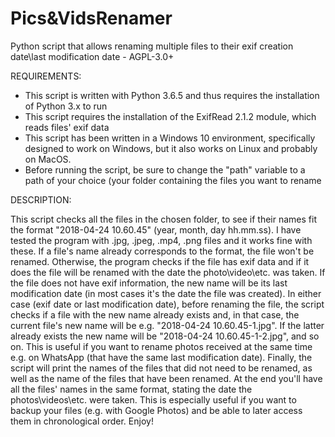 # Pics&VidsRenamer
Python script that allows renaming multiple files to their exif creation date\last modification date -  AGPL-3.0+

REQUIREMENTS:

  - This script is written with Python 3.6.5 and thus requires the installation of Python 3.x to run
  - This script requires the installation of the ExifRead 2.1.2 module, which reads files' exif data
  - This script has been written in a Windows 10 environment, specifically designed to work on Windows, but it also works on Linux and 
    probably on MacOS.
  - Before running the script, be sure to change the "path" variable to a path of your choice (your folder containing the files you want 
    to rename
   
DESCRIPTION:

This script checks all the files in the chosen folder, to see if their names fit the format "2018-04-24 10.60.45" (year, month, day hh.mm.ss). I have tested the program with .jpg, .jpeg, .mp4, .png files and it works fine with these.
If a file's name already corresponds to the format, the file won't be renamed. Otherwise, the program checks if the file has exif data and if it does the file will be renamed with the date the photo\video\etc. was taken.
If the file does not have exif information, the new name will be its last modification date (in most cases it's the date the file was created). 
In either case (exif date or last modification date), before renaming the file, the script checks if a file with the new name already exists and, in that case, the current file's new name will be e.g. "2018-04-24 10.60.45-1.jpg". If the latter already exists the new name will be "2018-04-24 10.60.45-1-2.jpg", and so on. This is useful if you want to rename photos received at the same time e.g. on WhatsApp (that have the same last modification date).
Finally, the script will print the names of the files that did not need to be renamed, as well as the name of the files that have been renamed.
At the end you'll have all the files' names in the same format, stating the date the photos\videos\etc. were taken. This is especially useful if you want to backup your files (e.g. with Google Photos) and be able to later access them in chronological order.
Enjoy!
